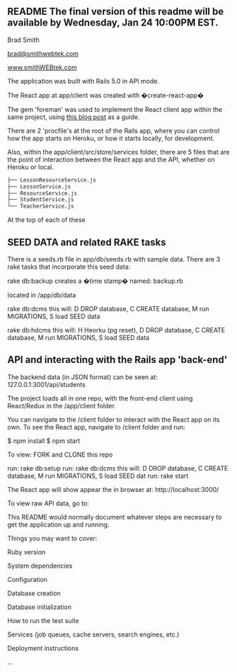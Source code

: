 ## README The final version of this readme will be available by Wednesday, Jan 24 10:00PM EST.

Brad Smith 

brad@smithwebtek.com

www.smithWEBtek.com

The application was built with Rails 5.0 in API mode.

The React app at app/client was created with �create-react-app�

The gem 'foreman' was used to implement the React client app within the same project, using [this blog post](https://www.fullstackreact.com/articles/how-to-get-create-react-app-to-work-with-your-rails-api/) as a guide. 

There are 2 'procfile's at the root of the Rails app, where you can control how the app starts on Heroku, or how it starts locally, for development. 

Also, within the app/client/src/store/services folder, there are 5 files that are the point of interaction between the React app and the API, whether on Heroku or local.

```bash
├── LessonResourceService.js
├── LessonService.js
├── ResourceService.js
├── StudentService.js
└── TeacherService.js
```



At the top of each of these
 

## SEED DATA and related RAKE tasks
There is a seeds.rb file in app/db/seeds.rb with sample data.
There are 3 rake tasks that incorporate this seed data:

rake db:backup
creates a �time stamp� named: backup<time as number>.rb

located in /app/db/data

rake db:dcms
this will: D DROP database, C CREATE database, M run MIGRATIONS, S load SEED data


rake db:hdcms
this will: H Heorku (pg reset), D DROP database, C CREATE database, M run MIGRATIONS, S load SEED data

## API and interacting with the Rails app 'back-end'
The backend data (in JSON format) can be seen at:
       127.0.0.1:3001/api/students
	
The project loads all in one repo, with the front-end client using React/Redux in the /app/client folder.

You can navigate to the /client folder to interact with the React app on its own.
To see the React app, navigate to /client folder and run:

$ npm install
$ npm start

To view:
FORK and CLONE this repo

run: rake db:setup
run: rake db:dcms
this will: D DROP database, C CREATE database, M run MIGRATIONS, S load SEED dat
run: rake start

The React app will show appear the in browser at: http://localhost:3000/

To view raw API data, go to: 



This README would normally document whatever steps are necessary to get the application up and running.

Things you may want to cover:

Ruby version

System dependencies

Configuration

Database creation

Database initialization

How to run the test suite

Services (job queues, cache servers, search engines, etc.)

Deployment instructions

...
